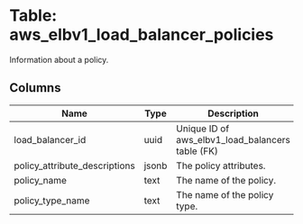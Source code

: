 
# Table: aws_elbv1_load_balancer_policies
Information about a policy.
## Columns
| Name        | Type           | Description  |
| ------------- | ------------- | -----  |
|load_balancer_id|uuid|Unique ID of aws_elbv1_load_balancers table (FK)|
|policy_attribute_descriptions|jsonb|The policy attributes.|
|policy_name|text|The name of the policy.|
|policy_type_name|text|The name of the policy type.|
